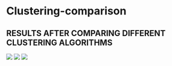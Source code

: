 # Clustering-comparison
<h2>RESULTS AFTER COMPARING DIFFERENT CLUSTERING ALGORITHMS</h2>
<IMG SRC="https://github.com/user-attachments/assets/1cb3c160-dbb0-49a5-ad10-cfb267df3334"/>
<IMG SRC="https://github.com/user-attachments/assets/d18fb685-b1e1-412f-abf5-b2914bc58ad7"/>
<IMG SRC="https://github.com/user-attachments/assets/393c5836-a2e2-421f-be23-97841c0096ea"/>

